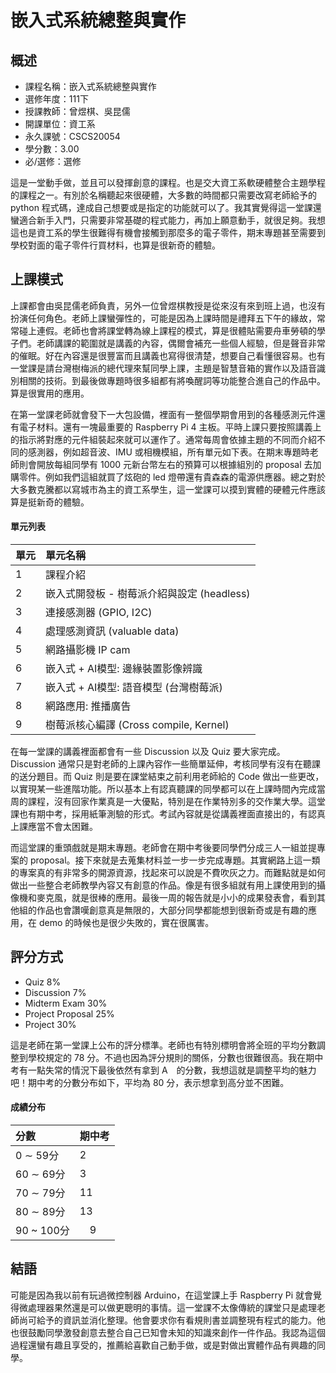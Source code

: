 # 嵌入式系統總整與實作
## 概述
- 課程名稱：嵌入式系統總整與實作
- 選修年度：111下
- 授課教師：曾煜棋、吳昆儒
- 開課單位：資工系   
- 永久課號：CSCS20054
- 學分數：3.00
- 必/選修：選修

這是一堂動手做，並且可以發揮創意的課程。也是交大資工系軟硬體整合主題學程的課程之一。有別於名稱聽起來很硬體，大多數的時間都只需要改寫老師給予的 python 程式碼，達成自己想要或是指定的功能就可以了。我其實覺得這一堂課還蠻適合新手入門，只需要非常基礎的程式能力，再加上願意動手，就很足夠。我想這也是資工系的學生很難得有機會接觸到那麼多的電子零件，期末專題甚至需要到學校對面的電子零件行買材料，也算是很新奇的體驗。

## 上課模式
上課都會由吳昆儒老師負責，另外一位曾煜棋教授是從來沒有來到班上過，也沒有扮演任何角色。老師上課蠻彈性的，可能是因為上課時間是禮拜五下午的緣故，常常碰上連假。老師也會將課堂轉為線上課程的模式，算是很體貼需要舟車勞頓的學子們。老師講課的範圍就是講義的內容，偶爾會補充一些個人經驗，但是聲音非常的催眠。好在內容還是很豐富而且講義也寫得很清楚，想要自己看懂很容易。也有一堂課是請台灣樹梅派的總代理來幫同學上課，主題是智慧音箱的實作以及語音識別相關的技術。到最後做專題時很多組都有將喚醒詞等功能整合進自己的作品中。算是很實用的應用。

在第一堂課老師就會發下一大包設備，裡面有一整個學期會用到的各種感測元件還有電子材料。還有一塊最重要的 Raspberry Pi 4 主板。平時上課只要按照講義上的指示將對應的元件組裝起來就可以運作了。通常每周會依據主題的不同而介紹不同的感測器，例如超音波、IMU 或相機模組，所有單元如下表。在期末專題時老師則會開放每組同學有 1000 元新台幣左右的預算可以根據組別的 proposal 去加購零件。例如我們這組就買了炫砲的 led 燈帶還有貴森森的電源供應器。總之對於大多數克騰都以寫城市為主的資工系學生，這一堂課可以摸到實體的硬體元件應該算是挺新奇的體驗。

#### 單元列表

單元 | 單元名稱
--------|:-----
1| 課程介紹
2| 嵌入式開發板 - 樹莓派介紹與設定 (headless)
3| 連接感測器 (GPIO, I2C)
4| 處理感測資訊 (valuable data)
5| 網路攝影機 IP cam
6| 嵌入式 + AI模型: 邊緣裝置影像辨識
7| 嵌入式 + AI模型: 語音模型 (台灣樹莓派)
8| 網路應用: 推播廣告
9| 樹莓派核心編譯 (Cross compile, Kernel)

在每一堂課的講義裡面都會有一些 Discussion 以及 Quiz 要大家完成。 Discussion 通常只是對老師的上課內容作一些簡單延伸，考核同學有沒有在聽課的送分題目。而 Quiz 則是要在課堂結束之前利用老師給的 Code 做出一些更改，以實現某一些進階功能。所以基本上有認真聽課的同學都可以在上課時間內完成當周的課程，沒有回家作業真是一大優點，特別是在作業特別多的交作業大學。這堂課也有期中考，採用紙筆測驗的形式。考試內容就是從講義裡面直接出的，有認真上課應當不會太困難。

而這堂課的重頭戲就是期末專題。老師會在期中考後要同學們分成三人一組並提專案的 proposal。接下來就是去蒐集材料並一步一步完成專題。其實網路上這一類的專案真的有非常多的開源資源，找起來可以說是不費吹灰之力。而難點就是如何做出一些整合老師教學內容又有創意的作品。像是有很多組就有用上課使用到的攝像機和麥克風，就是很棒的應用。最後一周的報告就是小小的成果發表會，看到其他組的作品也會讚嘆創意真是無限的，大部分同學都能想到很新奇或是有趣的應用，在 demo 的時候也是很少失敗的，實在很厲害。


## 評分方式

- Quiz 8%
- Discussion 7%
- Midterm Exam 30%
- Project Proposal 25%
- Project 30%

這是老師在第一堂課上公布的評分標準。老師也有特別標明會將全班的平均分數調整到學校規定的 78 分。不過也因為評分規則的關係，分數也很難很高。我在期中考有一點失常的情況下最後依然有拿到 A　的分數，我想這就是調整平均的魅力吧！期中考的分數分布如下，平均為 80 分，表示想拿到高分並不困難。

#### 成績分布

分數 | 期中考 
:------|:-----
0 ∼ 59分     | 2   
60 ∼ 69分    | 3 　 
70 ∼ 79分    | 11 　
80 ∼ 89分    | 13　 
90 ~ 100分 |　9

## 結語

可能是因為我以前有玩過微控制器 Arduino，在這堂課上手 Raspberry Pi 就會覺得微處理器果然還是可以做更聰明的事情。這一堂課不太像傳統的課堂只是處理老師尚可給予的資訊並消化整理。他會要求你有看規則書並調整現有程式的能力。他也很鼓勵同學激發創意去整合自己已知會未知的知識來創作一件作品。我認為這個過程還蠻有趣且享受的，推薦給喜歡自己動手做，或是對做出實體作品有興趣的同學。



